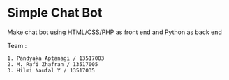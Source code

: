 # Simple Chat Bot

Make chat bot using HTML/CSS/PHP as front end and Python as back end

Team :

    1. Pandyaka Aptanagi / 13517003
    2. M. Rafi Zhafran / 13517005
    3. Hilmi Naufal Y / 13517035   